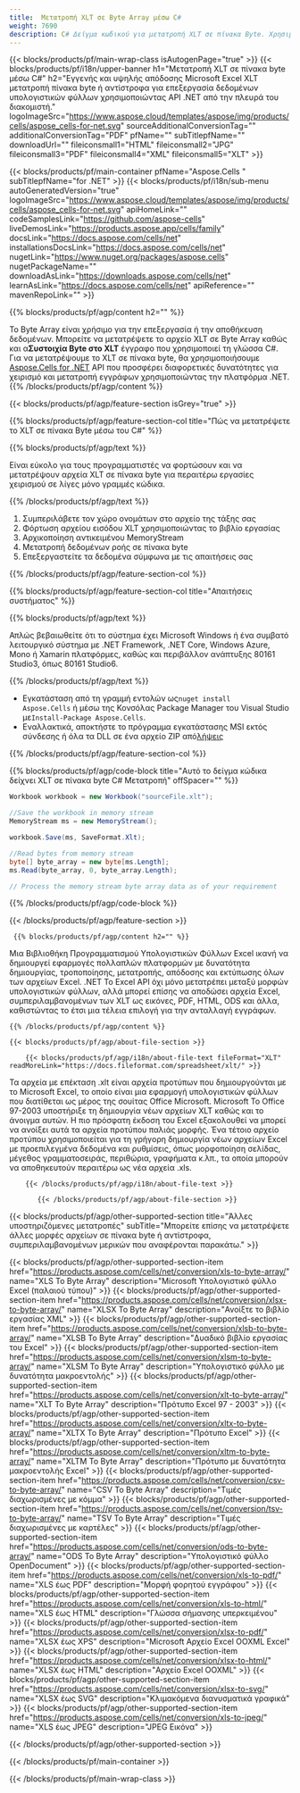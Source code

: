 ```yaml
---
title:  Μετατροπή XLT σε Byte Array μέσω C#
weight: 7690
description: C# Δείγμα κωδικού για μετατροπή XLT σε πίνακα Byte. Χρησιμοποιήστε αυτόν τον κωδικό για μετατροπή Excel XLT σε Byte Array εντός VB.NET, Asp.NET ή οποιασδήποτε εφαρμογής που βασίζεται στο .NET.
---
```

{{< blocks/products/pf/main-wrap-class isAutogenPage="true" >}}
{{< blocks/products/pf/i18n/upper-banner h1="Μετατροπή XLT σε πίνακα byte μέσω C#" h2="Εγγενής και υψηλής απόδοσης Microsoft Excel XLT μετατροπή πίνακα byte ή αντίστροφα για επεξεργασία δεδομένων υπολογιστικών φύλλων χρησιμοποιώντας API .NET από την πλευρά του διακομιστή." logoImageSrc="https://www.aspose.cloud/templates/aspose/img/products/cells/aspose_cells-for-net.svg" sourceAdditionalConversionTag="" additionalConversionTag="PDF" pfName="" subTitlepfName="" downloadUrl="" fileiconsmall1="HTML" fileiconsmall2="JPG" fileiconsmall3="PDF" fileiconsmall4="XML" fileiconsmall5="XLT" >}}

{{< blocks/products/pf/main-container pfName="Aspose.Cells " subTitlepfName="for .NET" >}}
{{< blocks/products/pf/i18n/sub-menu autoGeneratedVersion="true" logoImageSrc="https://www.aspose.cloud/templates/aspose/img/products/cells/aspose_cells-for-net.svg" apiHomeLink="" codeSamplesLink="https://github.com/aspose-cells" liveDemosLink="https://products.aspose.app/cells/family" docsLink="https://docs.aspose.com/cells/net" installationsDocsLink="https://docs.aspose.com/cells/net" nugetLink="https://www.nuget.org/packages/aspose.cells" nugetPackageName="" downloadAsLink="https://downloads.aspose.com/cells/net" learnAsLink="https://docs.aspose.com/cells/net" apiReference="" mavenRepoLink="" >}}

{{% blocks/products/pf/agp/content h2="" %}}

 Το Byte Array είναι χρήσιμο για την επεξεργασία ή την αποθήκευση δεδομένων. Μπορείτε να μετατρέψετε το αρχείο XLT σε Byte Array καθώς και α**Συστοιχία Byte στο XLT** έγγραφο που χρησιμοποιεί τη γλώσσα C#. Για να μετατρέψουμε το XLT σε πίνακα byte, θα χρησιμοποιήσουμε
 [Aspose.Cells for .NET](https://products.aspose.com/cells/net) 
 API που προσφέρει διαφορετικές δυνατότητες για χειρισμό και μετατροπή εγγράφων χρησιμοποιώντας την πλατφόρμα .NET.
{{% /blocks/products/pf/agp/content %}}

{{< blocks/products/pf/agp/feature-section isGrey="true" >}}

{{% blocks/products/pf/agp/feature-section-col title="Πώς να μετατρέψετε το XLT σε πίνακα Byte μέσω του C#" %}}

{{% blocks/products/pf/agp/text %}}

 Είναι εύκολο για τους προγραμματιστές να φορτώσουν και να μετατρέψουν αρχεία XLT σε πίνακα byte για περαιτέρω εργασίες χειρισμού σε λίγες μόνο γραμμές κώδικα.

{{% /blocks/products/pf/agp/text %}}

1.  Συμπεριλάβετε τον χώρο ονομάτων στο αρχείο της τάξης σας
1.  Φόρτωση αρχείου εισόδου XLT χρησιμοποιώντας το βιβλίο εργασίας
1.  Αρχικοποίηση αντικειμένου MemoryStream
1.  Μετατροπή δεδομένων ροής σε πίνακα byte
1.  Επεξεργαστείτε τα δεδομένα σύμφωνα με τις απαιτήσεις σας

{{% /blocks/products/pf/agp/feature-section-col %}}

{{% blocks/products/pf/agp/feature-section-col title="Απαιτήσεις συστήματος" %}}

{{% blocks/products/pf/agp/text %}}

Απλώς βεβαιωθείτε ότι το σύστημα έχει Microsoft Windows ή ένα συμβατό λειτουργικό σύστημα με .NET Framework, .NET Core, Windows Azure, Mono ή Xamarin πλατφόρμες, καθώς και περιβάλλον ανάπτυξης 80161 Studio3, όπως 80161 Studio6.

{{% /blocks/products/pf/agp/text %}}

-  Εγκατάσταση από τη γραμμή εντολών ως<code>nuget install Aspose.Cells</code> ή μέσω της Κονσόλας Package Manager του Visual Studio με<code>Install-Package Aspose.Cells</code>.
-  Εναλλακτικά, αποκτήστε το πρόγραμμα εγκατάστασης MSI εκτός σύνδεσης ή όλα τα DLL σε ένα αρχείο ZIP από<a href="https://downloads.aspose.com/cells/net">λήψεις</a>

{{% /blocks/products/pf/agp/feature-section-col %}}

{{% blocks/products/pf/agp/code-block title="Αυτό το δείγμα κώδικα δείχνει XLT σε πίνακα byte C# Μετατροπή" offSpacer="" %}}

```cs
Workbook workbook = new Workbook("sourceFile.xlt");

//Save the workbook in memory stream
MemoryStream ms = new MemoryStream();

workbook.Save(ms, SaveFormat.Xlt);

//Read bytes from memory stream
byte[] byte_array = new byte[ms.Length];
ms.Read(byte_array, 0, byte_array.Length);

// Process the memory stream byte array data as of your requirement 

```

{{% /blocks/products/pf/agp/code-block %}}

{{< /blocks/products/pf/agp/feature-section >}}

<!-- aboutfile Starts -->
      
     {{% blocks/products/pf/agp/content h2="" %}}

Μια Βιβλιοθήκη Προγραμματισμού Υπολογιστικών Φύλλων Excel ικανή να δημιουργεί εφαρμογές πολλαπλών πλατφορμών με δυνατότητα δημιουργίας, τροποποίησης, μετατροπής, απόδοσης και εκτύπωσης όλων των αρχείων Excel. .NET Το Excel API όχι μόνο μετατρέπει μεταξύ μορφών υπολογιστικών φύλλων, αλλά μπορεί επίσης να αποδώσει αρχεία Excel, συμπεριλαμβανομένων των XLT ως εικόνες, PDF, HTML, ODS και άλλα, καθιστώντας το έτσι μια τέλεια επιλογή για την ανταλλαγή εγγράφων.



    {{% /blocks/products/pf/agp/content %}}

    {{< blocks/products/pf/agp/about-file-section >}}

        {{< blocks/products/pf/agp/i18n/about-file-text fileFormat="XLT" readMoreLink="https://docs.fileformat.com/spreadsheet/xlt/" >}}
Τα αρχεία με επέκταση .xlt είναι αρχεία προτύπων που δημιουργούνται με το Microsoft Excel, το οποίο είναι μια εφαρμογή υπολογιστικών φύλλων που διατίθεται ως μέρος της σουίτας Office Microsoft. Microsoft Το Office 97-2003 υποστήριξε τη δημιουργία νέων αρχείων XLT καθώς και το άνοιγμα αυτών. Η πιο πρόσφατη έκδοση του Excel εξακολουθεί να μπορεί να ανοίξει αυτά τα αρχεία προτύπου παλιάς μορφής. Ένα τέτοιο αρχείο προτύπου χρησιμοποιείται για τη γρήγορη δημιουργία νέων αρχείων Excel με προεπιλεγμένα δεδομένα και ρυθμίσεις, όπως μορφοποίηση σελίδας, μέγεθος γραμματοσειράς, περιθώρια, γραφήματα κ.λπ., τα οποία μπορούν να αποθηκευτούν περαιτέρω ως νέα αρχεία .xls.

        {{< /blocks/products/pf/agp/i18n/about-file-text >}}

           {{< /blocks/products/pf/agp/about-file-section >}}

<!-- aboutfile Ends -->

{{< blocks/products/pf/agp/other-supported-section title="Άλλες υποστηριζόμενες μετατροπές" subTitle="Μπορείτε επίσης να μετατρέψετε άλλες μορφές αρχείων σε πίνακα byte ή αντίστροφα, συμπεριλαμβανομένων μερικών που αναφέρονται παρακάτω." >}}

{{< blocks/products/pf/agp/other-supported-section-item href="https://products.aspose.com/cells/net/conversion/xls-to-byte-array/" name="XLS To Byte Array" description="Microsoft Υπολογιστικό φύλλο Excel (παλαιού τύπου)" >}} {{< blocks/products/pf/agp/other-supported-section-item href="https://products.aspose.com/cells/net/conversion/xlsx-to-byte-array/" name="XLSX To Byte Array" description="Ανοίξτε το βιβλίο εργασίας XML" >}} {{< blocks/products/pf/agp/other-supported-section-item href="https://products.aspose.com/cells/net/conversion/xlsb-to-byte-array/" name="XLSB To Byte Array" description="Δυαδικό βιβλίο εργασίας του Excel" >}} {{< blocks/products/pf/agp/other-supported-section-item href="https://products.aspose.com/cells/net/conversion/xlsm-to-byte-array/" name="XLSM To Byte Array" description="Υπολογιστικό φύλλο με δυνατότητα μακροεντολής" >}} {{< blocks/products/pf/agp/other-supported-section-item href="https://products.aspose.com/cells/net/conversion/xlt-to-byte-array/" name="XLT To Byte Array" description="Πρότυπο Excel 97 - 2003" >}} {{< blocks/products/pf/agp/other-supported-section-item href="https://products.aspose.com/cells/net/conversion/xltx-to-byte-array/" name="XLTX To Byte Array" description="Πρότυπο Excel" >}} {{< blocks/products/pf/agp/other-supported-section-item href="https://products.aspose.com/cells/net/conversion/xltm-to-byte-array/" name="XLTM To Byte Array" description="Πρότυπο με δυνατότητα μακροεντολής Excel" >}} {{< blocks/products/pf/agp/other-supported-section-item href="https://products.aspose.com/cells/net/conversion/csv-to-byte-array/" name="CSV To Byte Array" description="Τιμές διαχωρισμένες με κόμμα" >}} {{< blocks/products/pf/agp/other-supported-section-item href="https://products.aspose.com/cells/net/conversion/tsv-to-byte-array/" name="TSV To Byte Array" description="Τιμές διαχωρισμένες με καρτέλες" >}} {{< blocks/products/pf/agp/other-supported-section-item href="https://products.aspose.com/cells/net/conversion/ods-to-byte-array/" name="ODS To Byte Array" description="Υπολογιστικό φύλλο OpenDocument" >}} {{< blocks/products/pf/agp/other-supported-section-item href="https://products.aspose.com/cells/net/conversion/xls-to-pdf/" name="XLS έως PDF" description="Μορφή φορητού εγγράφου" >}} {{< blocks/products/pf/agp/other-supported-section-item href="https://products.aspose.com/cells/net/conversion/xls-to-html/" name="XLS έως HTML" description="Γλώσσα σήμανσης υπερκειμένου" >}} {{< blocks/products/pf/agp/other-supported-section-item href="https://products.aspose.com/cells/net/conversion/xlsx-to-pdf/" name="XLSX έως XPS" description="Microsoft Αρχείο Excel OOXML Excel" >}} {{< blocks/products/pf/agp/other-supported-section-item href="https://products.aspose.com/cells/net/conversion/xlsx-to-html/" name="XLSX έως HTML" description="Αρχείο Excel OOXML" >}} {{< blocks/products/pf/agp/other-supported-section-item href="https://products.aspose.com/cells/net/conversion/xlsx-to-svg/" name="XLSX έως SVG" description="Κλιμακόμενα διανυσματικά γραφικά" >}} {{< blocks/products/pf/agp/other-supported-section-item href="https://products.aspose.com/cells/net/conversion/xls-to-jpeg/" name="XLS έως JPEG" description="JPEG Εικόνα" >}} 

{{< /blocks/products/pf/agp/other-supported-section >}}

{{< /blocks/products/pf/main-container >}}
    
{{< /blocks/products/pf/main-wrap-class >}}
